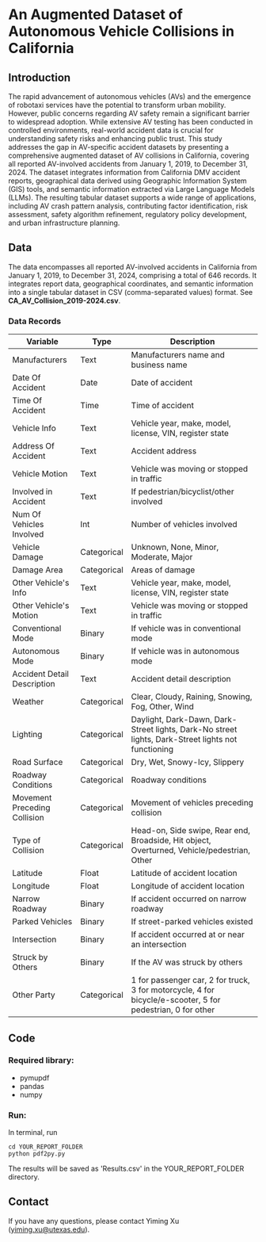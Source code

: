 # An Augmented Dataset of Autonomous Vehicle Collisions in California
## Introduction
The rapid advancement of autonomous vehicles (AVs) and the emergence of robotaxi services have the potential to transform urban mobility. However, public concerns regarding AV safety remain a significant barrier to widespread adoption. While extensive AV testing has been conducted in controlled environments, real-world accident data is crucial for understanding safety risks and enhancing public trust. This study addresses the gap in AV-specific accident datasets by presenting a comprehensive augmented dataset of AV collisions in California, covering all reported AV-involved accidents from January 1, 2019, to December 31, 2024. The dataset integrates information from California DMV accident reports, geographical data derived using Geographic Information System (GIS) tools, and semantic information extracted via Large Language Models (LLMs). The resulting tabular dataset supports a wide range of applications, including AV crash pattern analysis, contributing factor identification, risk assessment, safety algorithm refinement, regulatory policy development, and urban infrastructure planning. 

## Data
The data encompasses all reported AV-involved accidents in California from January 1, 2019, to December 31, 2024, comprising a total of 646 records. It integrates report data, geographical coordinates, and semantic information into a single tabular dataset in CSV (comma-separated values) format. See **CA_AV_Collision_2019-2024.csv**.
### Data Records
| Variable                        | Type        | Description                                                                                      |
|----------------------------------|------------|--------------------------------------------------------------------------------------------------|
| Manufacturers                   | Text       | Manufacturers name and business name                                                             |
| Date Of Accident                | Date       | Date of accident                                                                                 |
| Time Of Accident                | Time       | Time of accident                                                                                 |
| Vehicle Info                    | Text       | Vehicle year, make, model, license, VIN, register state                                         |
| Address Of Accident             | Text       | Accident address                                                                                 |
| Vehicle Motion                  | Text       | Vehicle was moving or stopped in traffic                                                        |
| Involved in Accident            | Text       | If pedestrian/bicyclist/other involved                                                          |
| Num Of Vehicles Involved        | Int        | Number of vehicles involved                                                                     |
| Vehicle Damage                  | Categorical | Unknown, None, Minor, Moderate, Major                                                           |
| Damage Area                     | Categorical | Areas of damage                                                                                 |
| Other Vehicle's Info            | Text       | Vehicle year, make, model, license, VIN, register state                                         |
| Other Vehicle's Motion          | Text       | Vehicle was moving or stopped in traffic                                                        |
| Conventional Mode               | Binary     | If vehicle was in conventional mode                                                             |
| Autonomous Mode                 | Binary     | If vehicle was in autonomous mode                                                               |
| Accident Detail Description     | Text       | Accident detail description                                                                     |
| Weather                         | Categorical | Clear, Cloudy, Raining, Snowing, Fog, Other, Wind                                               |
| Lighting                        | Categorical | Daylight, Dark-Dawn, Dark-Street lights, Dark-No street lights, Dark-Street lights not functioning |
| Road Surface                    | Categorical | Dry, Wet, Snowy-Icy, Slippery                                                                   |
| Roadway Conditions              | Categorical | Roadway conditions                                                                              |
| Movement Preceding Collision    | Categorical | Movement of vehicles preceding collision                                                        |
| Type of Collision               | Categorical | Head-on, Side swipe, Rear end, Broadside, Hit object, Overturned, Vehicle/pedestrian, Other    |
| Latitude                        | Float      | Latitude of accident location                                                                  |
| Longitude                       | Float      | Longitude of accident location                                                                 |
| Narrow Roadway                  | Binary     | If accident occurred on narrow roadway                                                         |
| Parked Vehicles                 | Binary     | If street-parked vehicles existed                                                              |
| Intersection                    | Binary     | If accident occurred at or near an intersection                                                |
| Struck by Others                | Binary     | If the AV was struck by others                                                                 |
| Other Party                     | Categorical | 1 for passenger car, 2 for truck, 3 for motorcycle, 4 for bicycle/e-scooter, 5 for pedestrian, 0 for other |

## Code
### Required library:
- pymupdf
- pandas
- numpy

### Run: 
In terminal, run
```
cd YOUR_REPORT_FOLDER
python pdf2py.py
```
The results will be saved as 'Results.csv' in the YOUR_REPORT_FOLDER directory.

## Contact
If you have any questions, please contact Yiming Xu (yiming.xu@utexas.edu).
